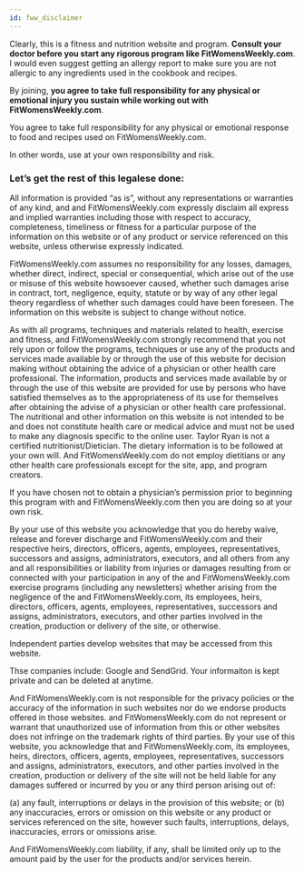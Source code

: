 ```yaml
---
id: fww_disclaimer
---
```


Clearly, this is a fitness and nutrition website and program. **Consult your doctor before you start any rigorous program like FitWomensWeekly.com**. I would even suggest getting an allergy report to make sure you are not allergic to any ingredients used in the cookbook and recipes.

By joining, **you agree to take full responsibility for any physical or emotional injury you sustain while working out with FitWomensWeekly.com**.

You agree to take full responsibility for any physical or emotional response to food and recipes used on FitWomensWeekly.com.

In other words, use at your own responsibility and risk.

### Let’s get the rest of this legalese done:

All information is provided “as is”, without any representations or warranties of any kind, and and FitWomensWeekly.com expressly disclaim all express and implied warranties including those with respect to accuracy, completeness, timeliness or fitness for a particular purpose of the information on this website or of any product or service referenced on this website, unless otherwise expressly indicated.

FitWomensWeekly.com assumes no responsibility for any losses, damages, whether direct, indirect, special or consequential, which arise out of the use or misuse of this website howsoever caused, whether such damages arise in contract, tort, negligence, equity, statute or by way of any other legal theory regardless of whether such damages could have been foreseen. The information on this website is subject to change without notice.

As with all programs, techniques and materials related to health, exercise and fitness, and FitWomensWeekly.com strongly recommend that you not rely upon or follow the programs, techniques or use any of the products and services made available by or through the use of this website for decision making without obtaining the advice of a physician or other health care professional. The information, products and services made available by or through the use of this website are provided for use by persons who have satisfied themselves as to the appropriateness of its use for themselves after obtaining the advise of a physician or other health care professional. The nutritional and other information on this website is not intended to be and does not constitute health care or medical advice and must not be used to make any diagnosis specific to the online user. Taylor Ryan is not a certified nutritionist/Dietician. The dietary information is to be followed at your own will. And FitWomensWeekly.com do not employ dietitians or any other health care professionals except for the site, app, and program creators.

If you have chosen not to obtain a physician’s permission prior to beginning this program with and FitWomensWeekly.com then you are doing so at your own risk.

By your use of this website you acknowledge that you do hereby waive, release and forever discharge and FitWomensWeekly.com and their respective heirs, directors, officers, agents, employees, representatives, successors and assigns, administrators, executors, and all others from any and all responsibilities or liability from injuries or damages resulting from or connected with your participation in any of the and FitWomensWeekly.com exercise programs (including any newsletters) whether arising from the negligence of the and FitWomensWeekly.com, its employees, heirs, directors, officers, agents, employees, representatives, successors and assigns, administrators, executors, and other parties involved in the creation, production or delivery of the site, or otherwise.

Independent parties develop websites that may be accessed from this website.

Thse companies include: Google and SendGrid. Your informaiton is kept private and can be deleted at anytime.

And FitWomensWeekly.com is not responsible for the privacy policies or the accuracy of the information in such websites nor do we endorse products offered in those websites. and FitWomensWeekly.com do not represent or warrant that unauthorized use of information from this or other websites does not infringe on the trademark rights of third parties. By your use of this website, you acknowledge that and FitWomensWeekly.com, its employees, heirs, directors, officers, agents, employees, representatives, successors and assigns, administrators, executors, and other parties involved in the creation, production or delivery of the site will not be held liable for any damages suffered or incurred by you or any third person arising out of:

(a) any fault, interruptions or delays in the provision of this website; or (b) any inaccuracies, errors or omission on this website or any product or services referenced on the site, however such faults, interruptions, delays, inaccuracies, errors or omissions arise.

And FitWomensWeekly.com liability, if any, shall be limited only up to the amount paid by the user for the products and/or services herein.